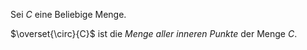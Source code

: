 Sei $C$ eine Beliebige Menge.

$\overset{\circ}{C}$ ist die *Menge aller inneren Punkte* der Menge $C$.